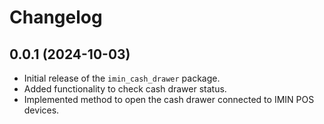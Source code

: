 
# Changelog

## 0.0.1 (2024-10-03)
- Initial release of the `imin_cash_drawer` package.
- Added functionality to check cash drawer status.
- Implemented method to open the cash drawer connected to IMIN POS devices.



